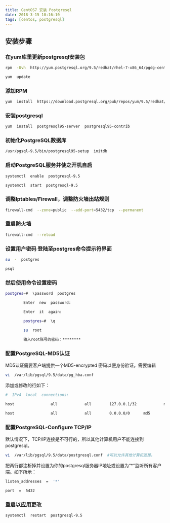 ```yaml
---
title: CentOS7 安装 Postgresql
date: 2018-3-15 10:16:10
tags: [centos, postgresql]
---
```


## 安装步骤

### 在yum库里更新postgresql安装包

```bash
rpm  -Uvh  http://yum.postgresql.org/9.5/redhat/rhel-7-x86_64/pgdg-centos95-9.5-2.noarch.rpm
```

```bash
yum  update
```

### 添加RPM
```bash
yum  install  https://download.postgresql.org/pub/repos/yum/9.5/redhat/rhel-7-x86_64/pgdg-centos95-9.5-2.noarch.rpm
```

### 安装postgresql

```bash
yum  install  postgresql95-server  postgresql95-contrib  
```

### 初始化PostgreSQL数据库

```bash
/usr/pgsql-9.5/bin/postgresql95-setup  initdb
```

### 启动PostgreSQL服务并使之开机自启

```bash
systemctl  enable  postgresql-9.5
```

```bash
systemctl  start  postgresql-9.5
```

### 调整Iptables/Firewall，调整防火墙出站规则
```bash
firewall-cmd  --zone=public  --add-port=5432/tcp  --permanent
```

### 重启防火墙
```bash
firewall-cmd  --reload  
```

### 设置用户密码 登陆至postgres命令提示符界面
```bash
su  -  postgres  
```

```bash
psql  
```

### 然后使用命令设置密码
```bash
postgres=#  \password  postgres

        Enter  new  password:

        Enter  it  again:

        postgres=#  \q
      
        su  root

        输入root账号的密码：********
```

### 配置PostgreSQL-MD5认证

MD5认证需要客户端提供一个MD5-encrypted  密码以便身份验证。需要编辑  

```bash
vi  /var/lib/pgsql/9.5/data/pg_hba.conf
```

添加或修改的行如下：

```bash
#  IPv4  local  connections:

host                all            all        127.0.0.1/32            md5

host                all            all        0.0.0.0/0      md5
```

### 配置PostgreSQL-Configure  TCP/IP

默认情况下，TCP/IP连接是不可行的，所以其他计算机用户不能连接到postgresql。

```bash
vi  /var/lib/pgsql/9.5/data/postgresql.conf  #可以允许其他计算机连接。
```

把两行都注析掉并设置为你的postgresql服务器IP地址或设置为“*”监听所有客户端。如下所示：

```bash
listen_addresses  =  '*'

port  =  5432
```

### 重启以应用更改

```bash
systemctl  restart  postgresql-9.5
```
